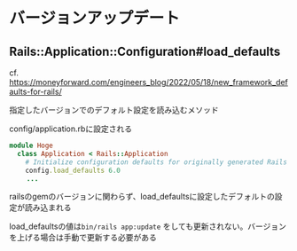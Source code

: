 # バージョンアップデート

## Rails::Application::Configuration#load_defaults

cf. https://moneyforward.com/engineers_blog/2022/05/18/new_framework_defaults-for-rails/

指定したバージョンでのデフォルト設定を読み込むメソッド

config/application.rbに設定される

```ruby 
module Hoge
  class Application < Rails::Application
    # Initialize configuration defaults for originally generated Rails version.
    config.load_defaults 6.0
　　 ...
```

railsのgemのバージョンに関わらず、load_defaultsに設定したデフォルトの設定が読み込まれる

load_defaultsの値は`bin/rails app:update` をしても更新されない。バージョンを上げる場合は手動で更新する必要がある
